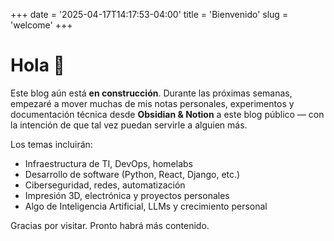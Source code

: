 +++
date = '2025-04-17T14:17:53-04:00'
title = 'Bienvenido'
slug = 'welcome'
+++

# Hola 👋 

Este blog aún está **en construcción**. Durante las próximas semanas, empezaré a mover muchas de mis notas personales, experimentos y documentación técnica desde **Obsidian & Notion** a este blog público — con la intención de que tal vez puedan servirle a alguien más.
<!--more-->

Los temas incluirán:

- Infraestructura de TI, DevOps, homelabs  
- Desarrollo de software (Python, React, Django, etc.)  
- Ciberseguridad, redes, automatización  
- Impresión 3D, electrónica y proyectos personales  
- Algo de Inteligencia Artificial, LLMs y crecimiento personal  

Gracias por visitar. Pronto habrá más contenido.